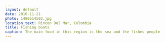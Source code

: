 ```yaml
---
layout: default
date: 2016-11-21
photo: 1480514503.jpg
location_text: Rincon Del Mar, Colombia
title: Fishing boats
caption: The main food in this region is the sea and the fishes people manage to get from it. Serve that with rice and some cooked bananas and you have a local meal. Very tasty but... you know... always the same.
---
```

